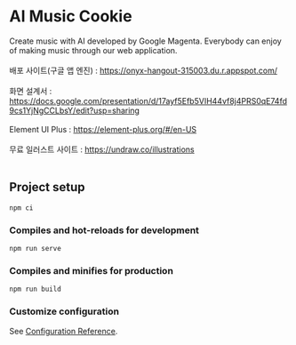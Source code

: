 # AI Music Cookie
Create music with AI developed by Google Magenta. Everybody can enjoy of making music through our web application. <br> <br>
배포 사이트(구글 앱 엔진) : https://onyx-hangout-315003.du.r.appspot.com/ <br> <br>
화면 설계서 : https://docs.google.com/presentation/d/17ayf5Efb5VIH44vf8j4PRS0qE74fd9cs1YjNgCCLbsY/edit?usp=sharing <br><br>
Element UI Plus : https://element-plus.org/#/en-US <br> <br>
무료 일러스트 사이트 : https://undraw.co/illustrations <br> <br>


## Project setup
```
npm ci
```

### Compiles and hot-reloads for development
```
npm run serve
```

### Compiles and minifies for production
```
npm run build
```


### Customize configuration
See [Configuration Reference](https://cli.vuejs.org/config/).
